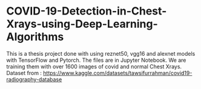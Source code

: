 # COVID-19-Detection-in-Chest-Xrays-using-Deep-Learning-Algorithms
This is a thesis project done with using reznet50, vgg16 and alexnet models with TensorFlow and Pytorch. The files are in Jupyter Notebook. We are training them with over 1600 images of covid and normal Chest Xrays.
  Dataset from : https://www.kaggle.com/datasets/tawsifurrahman/covid19-radiography-database 
